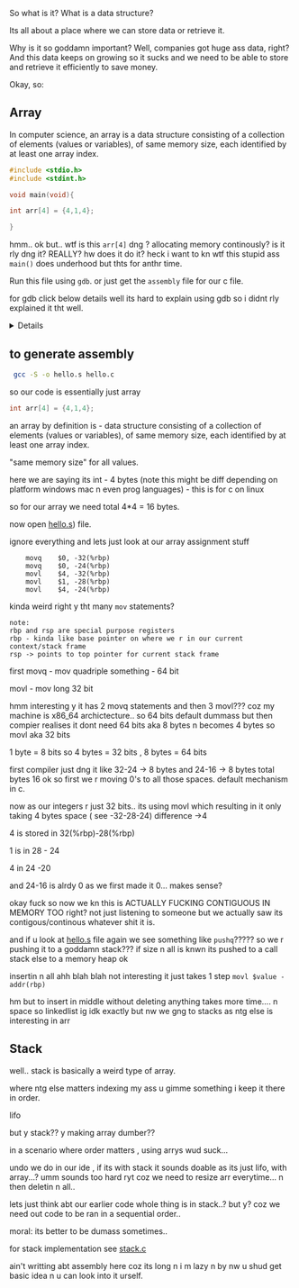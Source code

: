 So what is it? What is a data structure?

Its all about a place where we can store data or retrieve it. 

Why is it so goddamn important? Well, companies got huge ass data, right? And this data keeps on growing so it sucks and we need to be able to store and retrieve it efficiently to save money.  

Okay, so:

## Array

In computer science, an array is a data structure consisting of a collection of elements (values or variables), of same memory size, each identified by at least one array index.

```C
#include <stdio.h> 
#include <stdint.h>

void main(void){

int arr[4] = {4,1,4};

}

```

hmm.. ok but.. wtf is this `arr[4]` dng ? allocating memory continously? is it rly dng it? REALLY? hw does it do it? heck i want to kn wtf this stupid ass `main()` does underhood but thts for anthr time.

Run this file using `gdb`. or just get the `assembly` file for our c file.

for gdb click below details well its hard to explain using gdb so i didnt rly explained it tht well.

<details>
## using gdb

if u decide to use `gdb` , figure out installation ur own.

eg: if your c file name is hello.c and if u ran ` gcc -g -o hello hello.c`your executable is `hello`

note: -g --> is used to get debug information , -o -s to specify to output it to hello not some stupid a.exe 

commands to run

```zsh
gdb your_executable 

// after gdb starts 

start // this starts up debugger for u with lots of clutter , u can look at ur screena dn figure out abt it
```

for example this is what happens when i do start aftr running `gdb hello` and `start`

```as

─── Output/messages ──────────────────────────────────────────────────────────────────────────────────────────────────────────────────────
[Thread debugging using libthread_db enabled]
Using host libthread_db library "/lib/x86_64-linux-gnu/libthread_db.so.1".

Temporary breakpoint 1, main () at hello.c:4
4	void main(void){
─── Assembly ─────────────────────────────────────────────────────────────────────────────────────────────────────────────────────────────
~
 0x0000555555555149  main+0  endbr64
 0x000055555555514d  main+4  push   %rbp
 0x000055555555514e  main+5  mov    %rsp,%rbp
 0x0000555555555151  main+8  sub    $0x20,%rsp
!0x0000555555555155  main+12 mov    %fs:0x28,%rax
 0x000055555555515e  main+21 mov    %rax,-0x8(%rbp)
 0x0000555555555162  main+25 xor    %eax,%eax
 0x0000555555555164  main+27 movq   $0x0,-0x20(%rbp)
 0x000055555555516c  main+35 movq   $0x0,-0x18(%rbp)
─── Breakpoints ──────────────────────────────────────────────────────────────────────────────────────────────────────────────────────────
[1] break once at 0x0000555555555155 in hello.c:4 for -qualified main hit 1 time
─── Expressions ──────────────────────────────────────────────────────────────────────────────────────────────────────────────────────────
─── History ──────────────────────────────────────────────────────────────────────────────────────────────────────────────────────────────
─── Memory ───────────────────────────────────────────────────────────────────────────────────────────────────────────────────────────────
─── Registers ────────────────────────────────────────────────────────────────────────────────────────────────────────────────────────────
    rax 0x0000555555555149     rbx 0x0000000000000000       rcx 0x0000555555557dc0    rdx 0x00007fffffffbb78    rsi 0x00007fffffffbb68
    rdi 0x0000000000000001     rbp 0x00007fffffffba50       rsp 0x00007fffffffba30     r8 0x00007ffff7e1bf10     r9 0x00007ffff7fc9040
    r10 0x00007ffff7fc3908     r11 0x00007ffff7fde660       r12 0x00007fffffffbb68    r13 0x0000555555555149    r14 0x0000555555557dc0
    r15 0x00007ffff7ffd040     rip 0x0000555555555155    eflags [ PF IF ]              cs 0x00000033             ss 0x0000002b
     ds 0x00000000              es 0x00000000                fs 0x00000000             gs 0x00000000             k0 0x0000000000100001
     k1 0x0000000000000000      k2 0x0000000000000000        k3 0x0000000000000000     k4 0x0000000000000000     k5 0x0000000000000000
     k6 0x0000000000000000      k7 0x0000000000000000
─── Source ───────────────────────────────────────────────────────────────────────────────────────────────────────────────────────────────
~
~
 1  #include <stdio.h>
 2  #include <stdint.h>
 3
!4  void main(void){
 5
 6  int arr[4] = {4,1,4};
 7
 8  }
─── Stack ────────────────────────────────────────────────────────────────────────────────────────────────────────────────────────────────
[0] from 0x0000555555555155 in main+12 at hello.c:4
─── Threads ──────────────────────────────────────────────────────────────────────────────────────────────────────────────────────────────
[1] id 41278 name hello from 0x0000555555555155 in main+12 at hello.c:4
─── Variables ────────────────────────────────────────────────────────────────────────────────────────────────────────────────────────────
loc arr = {[0] = 0, [1] = 0, [2] = 0, [3] = 0}
──────────────────────────────────────────────────────────────────────────────────────────────────────────────────────────────────────────
>>>

```

um yeah.. ikr lots of shit lots of shit , lets forget abt all of this shit n run it type `n` (means run next line u can type `next` too but its.. long)  ok so like that u can run net line next line.. and see which assembly code is running for what part of your src code... ok  to exit type `exit`

this is annying to use to explain things so fck i am going to generate assembly 

if u r ok with above gdb thing by all means u can do it and see for line by line but for me its kinda hard to copy paste this for every `next` i will run so well assemblyyyyyyy
</details>

## to generate assembly

```bash
 gcc -S -o hello.s hello.c
```
so our code is  essentially just array

```c
int arr[4] = {4,1,4};
```

an array by definition is - data structure consisting of a collection of elements (values or variables), of same memory size, each identified by at least one array index.

"same memory size" for all values.

here we are saying its int - 4 bytes (note this might be diff depending on platform windows mac n even prog languages) - this is for c on linux


so for our array we need total 4*4 = 16 bytes. 


now open [hello.s](https://github.com/Pavan-Nambi/Gate-2025/blob/main/CS/DSA/hello.s)) file.


ignore everything and lets just look at our array assignment stuff

```wasm
	movq	$0, -32(%rbp)
	movq	$0, -24(%rbp)
	movl	$4, -32(%rbp)
	movl	$1, -28(%rbp)
	movl	$4, -24(%rbp)
```

kinda weird right y tht many `mov` statements?
```
note: 
rbp and rsp are special purpose registers
rbp - kinda like base pointer on where we r in our current context/stack frame
rsp -> points to top pointer for current stack frame
```

first movq - mov quadriple something  - 64 bit

movl - mov long 32 bit

hmm interesting y it has 2 movq statements and then 3 movl???
coz my machine is x86_64 archictecture.. so 64 bits default dummass but then compier realises it dont need 64 bits aka 8 bytes n becomes 4 bytes so movl aka 32 bits

1 byte = 8 bits
so 4 bytes  = 32 bits , 8 bytes = 64 bits

first compiler just dng it like 32-24 -> 8 bytes and 24-16 -> 8 bytes 
total bytes 16 ok
so first we r moving 0's to all those spaces. default mechanism in c.

now as our integers r just 32 bits.. its using movl which resulting in it only taking 4 bytes space ( see -32-28-24) difference ->4

4 is stored in 32(%rbp)-28(%rbp)

1 is in 28 - 24

4 in 24 -20 


and 24-16 is alrdy 0 as we first made it 0... makes sense?

okay fuck so now we kn this is ACTUALLY FUCKING CONTIGUOUS IN MEMORY TOO right? not just listening to someone but we actually saw its contigous/continous whatever shit it is.


and if u look at [hello.s](https://github.com/Pavan-Nambi/Gate-2025/blob/main/CS/DSA/hello.s) file again
we see something like `pushq`????? 
so we r pushing it to a goddamn stack??? 
if size n all is knwn its pushed to a call stack else to a memory heap ok

insertin n all ahh blah blah not interesting it just takes 1 step `movl $value -addr(rbp)`

hm but to insert in middle without deleting anything takes more time.... n space so linkedlist ig idk exactly but nw we gng to stacks as ntg else is interesting in arr


## Stack

well.. stack is basically a weird type of array.

where ntg else matters indexing my ass u gimme something i keep it there in order.

lifo

but y stack??  y making array dumber??

in a scenario where order matters , using arrys wud suck...

undo we do in our ide , if its with stack it sounds doable as its just lifo, with array...? umm sounds too hard ryt coz we need to resize arr everytime... n then deletin n all..

lets just think abt our earlier code whole thing is in stack..? but y? coz we need out code to be ran in a sequential order.. 

moral: its better to be dumass sometimes..

for stack implementation see [stack.c](https://github.com/Pavan-Nambi/Gate-2025/blob/main/CS/DSA/stack.c)


ain't writting abt assembly here coz its long n i m lazy n by nw u shud get basic idea n u can look into it urself.